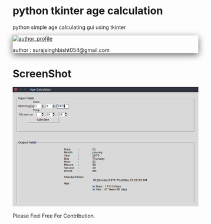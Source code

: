 # python tkinter age calculation
python simple age calculating gui using tkinter


<div style="box-shadow: 0 5px 18px rgba(0, 0, 0, 0.6);">

<a href="https://surajsinghbisht054.blogspot.com" target="_blank"> 

![author_profile](https://1.bp.blogspot.com/-PX4oBdjyb14/XbOCqgWpATI/AAAAAAAAELo/-jSsyNSMHmkXGXtw9qCT68qiUNqDE2NcACNcBGAsYHQ/s400/logo.png)

</a>

<p> author : surajsinghbisht054@gmail.com </p>

</div>



# ScreenShot

![ Screenshot](scr/test.png?raw=true "age_calculator")

Please Feel Free For Contribution.

